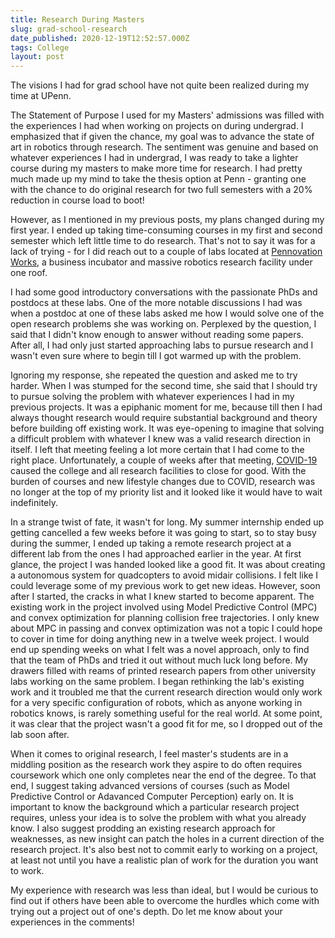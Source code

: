 ```yaml
---
title: Research During Masters
slug: grad-school-research
date_published: 2020-12-19T12:52:57.000Z
tags: College
layout: post
---
```


The visions I had for grad school have not quite been realized during my time at UPenn. 

The Statement of Purpose I used for my Masters' admissions was filled with the experiences I had when working on projects on during undergrad. I emphasized that if given the chance, my goal was to advance the state of art in robotics through research. The sentiment was genuine and based on whatever experiences I had in undergrad, I was ready to take a lighter course during my masters to make more time for research. I had pretty much made up my mind to take the thesis option at Penn - granting one with the chance to do original research for two full semesters with a 20% reduction in course load to boot!

However, as I mentioned in my previous posts, my plans changed during my first year. I ended up taking time-consuming courses in my first and second semester which left little time to do research. That's not to say it was for a lack of trying - for I did reach out to a couple of labs located at [Pennovation Works](https://www.pennovation.upenn.edu/), a business incubator and massive robotics research facility under one roof. 

I had some good introductory conversations with the passionate PhDs and postdocs at these labs. One of the more notable discussions I had was when a postdoc at one of these labs asked me how I would solve one of the open research problems she was working on. Perplexed by the question, I said that I didn't know enough to answer without reading some papers. After all, I had only just started approaching labs to pursue research and I wasn't even sure where to begin till I got warmed up with the problem.

Ignoring my response, she repeated the question and asked me to try harder. When I was stumped for the second time, she said that I should try to pursue solving the problem with whatever experiences I had in my previous projects. It was a epiphanic moment for me, because till then I had always thought research would require substantial background and theory before building off existing work. It was eye-opening to imagine that solving a difficult problem with whatever I knew was a valid research direction in itself. I left that meeting feeling a lot more certain that I had come to the right place. Unfortunately, a couple of weeks after that meeting, [COVID-19](/2020/05/12/on-covid19/) caused the college and all research facilities to close for good. With the burden of courses and new lifestyle changes due to COVID, research was no longer at the top of my priority list and it looked like it would have to wait indefinitely.

In a strange twist of fate, it wasn't for long. My summer internship ended up getting cancelled a few weeks before it was going to start, so to stay busy during the summer, I ended up taking a remote research project at a different lab from the ones I had approached earlier in the year. At first glance, the project I was handed looked like a good fit. It was about creating a autonomous system for quadcopters to avoid midair collisions. I felt like I could leverage some of my previous work to get new ideas. However, soon after I started, the cracks in what I knew started to become apparent. The existing work in the project involved using Model Predictive Control (MPC) and convex optimization for planning collision free trajectories. I only knew about MPC in passing and convex optimization was not a topic I could hope to cover in time for doing anything new in a twelve week project. I would end up spending weeks on what I felt was a novel approach, only to find that the team of PhDs and tried it out without much luck long before. My drawers filled with reams of printed research papers from other university labs working on the same problem. I began rethinking the lab's existing work and it troubled me that the current research direction would only work for a very specific configuration of robots, which as anyone working in robotics knows, is rarely something useful for the real world. At some point, it was clear that the project wasn't a good fit for me, so I dropped out of the lab soon after.

When it comes to original research, I feel master's students are in a middling position as the research work they aspire to do often requires coursework which one only completes near the end of the degree. To that end, I suggest taking advanced versions of courses (such as Model Predictive Control or Adavanced Computer Perception) early on. It is important to know the background which a particular research project requires, unless your idea is to solve the problem with what you already know. I also suggest prodding an existing research approach for weaknesses, as new insight can patch the holes in a current direction of the research project. It's also best not to commit early to working on a project, at least not until you have a realistic plan of work for the duration you want to work.

My experience with research was less than ideal, but I would be curious to find out if others have been able to overcome the hurdles which come with trying out a project out of one's depth. Do let me know about your experiences in the comments!